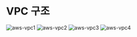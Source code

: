 # VPC 구조

![aws-vpc1](https://d10phybjbqazv4.cloudfront.net/ttl/server/aws/aws-vpc1.png)
![aws-vpc2](https://d10phybjbqazv4.cloudfront.net/ttl/server/aws/aws-vpc2.png)
![aws-vpc3](https://d10phybjbqazv4.cloudfront.net/ttl/server/aws/aws-vpc3.png)
![aws-vpc4](https://d10phybjbqazv4.cloudfront.net/ttl/server/aws/aws-vpc4.png)